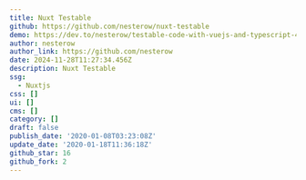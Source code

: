 ```yaml
---
title: Nuxt Testable
github: https://github.com/nesterow/nuxt-testable
demo: https://dev.to/nesterow/testable-code-with-vuejs-and-typescript-4eeb
author: nesterow
author_link: https://github.com/nesterow
date: 2024-11-28T11:27:34.456Z
description: Nuxt Testable
ssg:
  - Nuxtjs
css: []
ui: []
cms: []
category: []
draft: false
publish_date: '2020-01-08T03:23:08Z'
update_date: '2020-01-18T11:36:18Z'
github_star: 16
github_fork: 2
---
```

